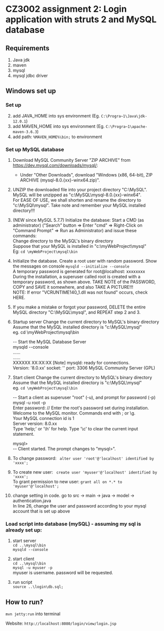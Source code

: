 # CZ3002 assignment 2: Login application with struts 2 and MySQL database

## Requirements 
1. Java jdk 
2. maven
3. mysql 
4. mysql jdbc driver

## Windows set up
### Set up
2. add JAVA_HOME into sys environment (Eg. `C:\Progra~1\Java\jdk-12.0.1`)
3. add MAVEN_HOME into sys environment (Eg. `C:\Progra~1\apache-maven-3.6.3`)
4. add path: `%MAVEN_HOME%\bin;` to environment 

### Set up MySQL database
1.	Download MySQL Community Server "ZIP ARCHIVE" from https://dev.mysql.com/downloads/mysql/:
    - Under "Other Downloads", download "Windows (x86, 64-bit), ZIP ARCHIVE (mysql-8.0.{xx}-winx64.zip)". <br>

2.	UNZIP the downloaded file into your project directory "C:\MySQL". MySQL will be unzipped as "c:\MySQL\mysql-8.0.{xx}-winx64". <br>
    For EASE OF USE, we shall shorten and rename the directory to "c:\MySQl\mysql". Take note and remember your MySQL installed directory!!! <br>

3.	(NEW since MySQL 5.7.7) Initialize the database: Start a CMD (as administrator) ("Search" button ⇒ Enter "cmd" ⇒ Right-Click on "Command Prompt" ⇒ Run as Administrator) and issue these commands: <br>
	Change directory to the MySQL's binary directory<br>
	Suppose that your MySQL is installed in "c:\myWebProject\mysql" <br>
	Eg: `cd \myWebProject\mysql\bin` <br>
	 
4.  Initialize the database. Create a root user with random password. Show the messages on console
    `mysqld --initialize --console` <br>
    A temporary password is generated for root@localhost: xxxxxxxx <br>
    During the installation, a superuser called root is created with a temporary password, as shown above. TAKE NOTE of the PASSWORD, COPY and SAVE it somewhere, and also TAKE A PICTURE!!! <br>
    NOTE: If error "VCRUNTIME140_1.dll was not found" occurs, check HERE. <br>
5.	If you make a mistake or forgot your password, DELETE the entire MySQL directory "C:\MySQL\mysql", and REPEAT step 2 and 3. <br>

6. Startup server
    Change the current directory to MySQL's binary directory <br>
    Assume that the MySQL installed directory is "c:\MySQL\mysql" <br>
    eg. cd \myWebProject\mysql\bin <br>
     
    -- Start the MySQL Database Server <br>
    mysqld --console <br>
    ...... <br>
    ...... <br>
    XXXXXX XX:XX:XX [Note] mysqld: ready for connections. <br>
    Version: '8.0.xx'  socket: ''  port: 3306  MySQL Community Server (GPL) <br>
    
7. Start client 
    Change the current directory to MySQL's binary directory <br>
    Assume that the MySQL installed directory is "c:\MySQL\mysql" <br>
    eg. `cd \myWebProject\mysql\bin` <br>
       
    -- Start a client as superuser "root" (-u), and prompt for password (-p) <br>
    mysql -u root -p <br>
    Enter password:   // Enter the root's password set during installation. <br>
    Welcome to the MySQL monitor.  Commands end with ; or \g. <br>
    Your MySQL connection id is 1 <br>
    Server version: 8.0.xx <br>
    Type 'help;' or '\h' for help. Type '\c' to clear the current input statement. <br>
    
    mysql> <br>
    -- Client started. The prompt changes to "mysql>". <br>
    
8. To change password: ` alter user 'root'@'localhost' identified by 'xxxx';` <br>

9. To create new user: ` create user 'myuser'@'localhost' identified by 'xxxx';` <br>
   To grant permission to new user: `grant all on *.* to 'myuser'@'localhost';` <br>

10. change setting in code. go to src -> main -> java -> model -> authentication.java  <br>
    In line 26, change the user and password according to your mysql account that is set up above <br>
    
    
### Load script into database (mySQL) - assuming my sql is already set up: 
1. start server <br>
`cd ..\mysql\bin` <br>
`mysqld --console`

2. start client <br>
`cd ..\mysql\bin` <br>
`mysql -u myuser -p`  <br>
myuser is username. password will be requested.

3. run script <br>
`source ..\login\db.sql;`


## How to run? <br>
`mvn jetty:run` into terminal 

Website: `http://localhost:8080/login/view/login.jsp`


